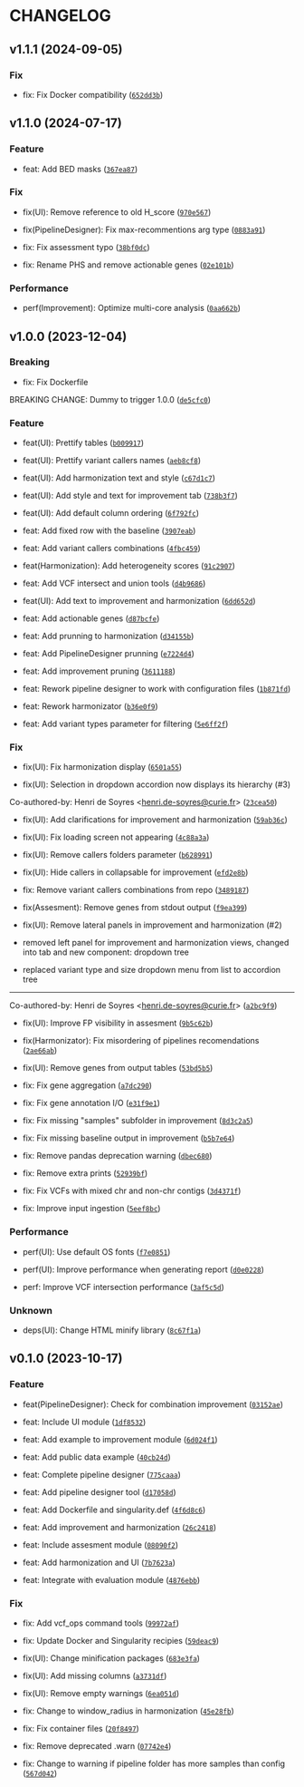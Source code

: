 # CHANGELOG

## v1.1.1 (2024-09-05)

### Fix

* fix: Fix Docker compatibility ([`652dd3b`](https://github.com/EUCANCan/oncoliner/commit/652dd3bee0bfe759e6a8b0c828ad0e85788980f9))

## v1.1.0 (2024-07-17)

### Feature

* feat: Add BED masks ([`367ea87`](https://github.com/EUCANCan/oncoliner/commit/367ea873c31e69bf5a763d45e8f2dc4c7d683db6))

### Fix

* fix(UI): Remove reference to old H_score ([`970e567`](https://github.com/EUCANCan/oncoliner/commit/970e5670a03c0de700c79ca2556e41d2e0b6f6c4))

* fix(PipelineDesigner): Fix max-recommentions arg type ([`0883a91`](https://github.com/EUCANCan/oncoliner/commit/0883a91dc8bb68d2d11dc0c3bcbe280e619a2a4b))

* fix: Fix assessment typo ([`38bf0dc`](https://github.com/EUCANCan/oncoliner/commit/38bf0dc14712c6437ef16738de294c37cdb52fb5))

* fix: Rename PHS and remove actionable genes ([`02e101b`](https://github.com/EUCANCan/oncoliner/commit/02e101b175b37240ca6f9e0644d6b854bb9ebb4f))

### Performance

* perf(Improvement): Optimize multi-core analysis ([`0aa662b`](https://github.com/EUCANCan/oncoliner/commit/0aa662b170577a321901cfc2f61e05d5da8503b6))

## v1.0.0 (2023-12-04)

### Breaking

* fix: Fix Dockerfile

BREAKING CHANGE: Dummy to trigger 1.0.0 ([`de5cfc0`](https://github.com/EUCANCan/oncoliner/commit/de5cfc0c9cb30dbd8651464584b593811d93464c))

### Feature

* feat(UI): Prettify tables ([`b009917`](https://github.com/EUCANCan/oncoliner/commit/b009917c5683b94a1531ee9090afce9a60c8e9c6))

* feat(UI): Prettify variant callers names ([`aeb8cf8`](https://github.com/EUCANCan/oncoliner/commit/aeb8cf8e7c840620c36d235fdff1e848af744e45))

* feat(UI): Add harmonization text and style ([`c67d1c7`](https://github.com/EUCANCan/oncoliner/commit/c67d1c76647795baf1696d8b8731678b6e8eb326))

* feat(UI): Add style and text for improvement tab ([`738b3f7`](https://github.com/EUCANCan/oncoliner/commit/738b3f7a1499083cff1549b8ebf8cc9321a07e51))

* feat(UI): Add default column ordering ([`6f792fc`](https://github.com/EUCANCan/oncoliner/commit/6f792fcf399af30013dc0b45e33dde87e88083cf))

* feat: Add fixed row with the baseline ([`3907eab`](https://github.com/EUCANCan/oncoliner/commit/3907eabed350d85ce2f30e8d30267f93b61af02e))

* feat: Add variant callers combinations ([`4fbc459`](https://github.com/EUCANCan/oncoliner/commit/4fbc4595b2de0390fc9600db6d162a29c74469e2))

* feat(Harmonization): Add heterogeneity scores ([`91c2907`](https://github.com/EUCANCan/oncoliner/commit/91c29074f3af436133b25ed45fed4c0e962facde))

* feat: Add VCF intersect and union tools ([`d4b9686`](https://github.com/EUCANCan/oncoliner/commit/d4b9686e5873443765acab9fff2448f10d28d95e))

* feat(UI): Add text to improvement and harmonization ([`6dd652d`](https://github.com/EUCANCan/oncoliner/commit/6dd652dae15194327f474cc30eab724f16d6c6e7))

* feat: Add actionable genes ([`d87bcfe`](https://github.com/EUCANCan/oncoliner/commit/d87bcfed8664c6687193e19949d8588e9d1987ff))

* feat: Add prunning to harmonization ([`d34155b`](https://github.com/EUCANCan/oncoliner/commit/d34155ba55bb1951a0399c5fc38346035dd6333b))

* feat: Add PipelineDesigner prunning ([`e7224d4`](https://github.com/EUCANCan/oncoliner/commit/e7224d4cc659f1c9d5a68959c8a88a439a487ff8))

* feat: Add improvement pruning ([`3611188`](https://github.com/EUCANCan/oncoliner/commit/3611188a951324031603ce4ad9b0e971f75af598))

* feat: Rework pipeline designer to work with configuration files ([`1b871fd`](https://github.com/EUCANCan/oncoliner/commit/1b871fda092e51aba6b4ba25f7ea795f77aae485))

* feat: Rework harmonizator ([`b36e0f9`](https://github.com/EUCANCan/oncoliner/commit/b36e0f914454c9dd9d833f6dc26847b86baee253))

* feat: Add variant types parameter for filtering ([`5e6ff2f`](https://github.com/EUCANCan/oncoliner/commit/5e6ff2f28791f8e4452eead8f0c49a5cf6397a29))

### Fix

* fix(UI): Fix harmonization display ([`6501a55`](https://github.com/EUCANCan/oncoliner/commit/6501a5573e9f5f7abe5b4a80c966f93f16d86023))

* fix(UI): Selection in dropdown accordion now displays its hierarchy (#3)

Co-authored-by: Henri de Soyres &lt;henri.de-soyres@curie.fr&gt; ([`23cea50`](https://github.com/EUCANCan/oncoliner/commit/23cea5053d4ba4678e383baee27988b90edeca6e))

* fix(UI): Add clarifications for improvement and harmonization ([`59ab36c`](https://github.com/EUCANCan/oncoliner/commit/59ab36c75b51da2a8b350dbfffe458c0ef42c698))

* fix(UI): Fix loading screen not appearing ([`4c88a3a`](https://github.com/EUCANCan/oncoliner/commit/4c88a3ad5250a2fdda6e9e35abbd0d3191575cf6))

* fix(UI): Remove callers folders parameter ([`b628991`](https://github.com/EUCANCan/oncoliner/commit/b628991147ab3e379fa29ac5914a0df0822bbaf9))

* fix(UI): Hide callers in collapsable for improvement ([`efd2e8b`](https://github.com/EUCANCan/oncoliner/commit/efd2e8be0834ae2267e0b0dad80340cd22871114))

* fix: Remove variant callers combinations from repo ([`3489187`](https://github.com/EUCANCan/oncoliner/commit/34891873b4ec75df171745e63c8f5812f699918f))

* fix(Assesment): Remove genes from stdout output ([`f9ea399`](https://github.com/EUCANCan/oncoliner/commit/f9ea399aaaf57e41ce7e0abfe95adc28847317bd))

* fix(UI): Remove lateral panels in improvement and harmonization (#2)

* removed left panel for improvement and harmonization views, changed into tab and new component: dropdown tree

* replaced variant type and size dropdown menu from list to accordion tree

---------

Co-authored-by: Henri de Soyres &lt;henri.de-soyres@curie.fr&gt; ([`a2bc9f9`](https://github.com/EUCANCan/oncoliner/commit/a2bc9f9afe454ce1074f62f6cdf935d7c158bc74))

* fix(UI): Improve FP visibility in assesment ([`9b5c62b`](https://github.com/EUCANCan/oncoliner/commit/9b5c62ba9a1695330617b5a9e827551a74caf244))

* fix(Harmonizator): Fix misordering of pipelines recomendations ([`2ae66ab`](https://github.com/EUCANCan/oncoliner/commit/2ae66abb9923c07044f10006ffcf280c04709d35))

* fix(UI): Remove genes from output tables ([`53bd5b5`](https://github.com/EUCANCan/oncoliner/commit/53bd5b5e8629b846d7acc3f85050c8c4382ce648))

* fix: Fix gene aggregation ([`a7dc290`](https://github.com/EUCANCan/oncoliner/commit/a7dc290cdb1d4fad0e125f75620892f138d67a2d))

* fix: Fix gene annotation I/O ([`e31f9e1`](https://github.com/EUCANCan/oncoliner/commit/e31f9e15f74f686b6aeeca100487bc1e50459c52))

* fix: Fix missing &#34;samples&#34; subfolder in improvement ([`8d3c2a5`](https://github.com/EUCANCan/oncoliner/commit/8d3c2a546763003ab20de3ff0d90b6b78e09d55b))

* fix: Fix missing baseline output in improvement ([`b5b7e64`](https://github.com/EUCANCan/oncoliner/commit/b5b7e649ef3434755330d5bbc54f7ba7b854f036))

* fix: Remove pandas deprecation warning ([`dbec680`](https://github.com/EUCANCan/oncoliner/commit/dbec6808cc27a30341e142439300c3c9bae8a22c))

* fix: Remove extra prints ([`52939bf`](https://github.com/EUCANCan/oncoliner/commit/52939bfb73664859a94ee27783b2ce99bbdbe5a4))

* fix: Fix VCFs with mixed chr and non-chr contigs ([`3d4371f`](https://github.com/EUCANCan/oncoliner/commit/3d4371f440134eac96cc917a3885267b622cc352))

* fix: Improve input ingestion ([`5eef8bc`](https://github.com/EUCANCan/oncoliner/commit/5eef8bcf7ca777a149fb90e0fa36957b82ca7ef5))

### Performance

* perf(UI): Use default OS fonts ([`f7e0851`](https://github.com/EUCANCan/oncoliner/commit/f7e0851b132e204ec076fc93110fbd81fdfac3ff))

* perf(UI): Improve performance when generating report ([`d0e0228`](https://github.com/EUCANCan/oncoliner/commit/d0e0228e5fc6b779f4966cf2ee2e78aca5088692))

* perf: Improve VCF intersection performance ([`3af5c5d`](https://github.com/EUCANCan/oncoliner/commit/3af5c5d0932933b00030bcd18ec3d6892c384d68))

### Unknown

* deps(UI): Change HTML minify library ([`8c67f1a`](https://github.com/EUCANCan/oncoliner/commit/8c67f1a7045db1e89bc5f83813538861716f14b7))

## v0.1.0 (2023-10-17)

### Feature

* feat(PipelineDesigner): Check for combination improvement ([`03152ae`](https://github.com/EUCANCan/oncoliner/commit/03152ae2522a7930b9407c512c6f2b37708c29cd))

* feat: Include UI module ([`1df8532`](https://github.com/EUCANCan/oncoliner/commit/1df8532fec303b97575d7c2186a2032fbb57377e))

* feat: Add example to improvement module ([`6d024f1`](https://github.com/EUCANCan/oncoliner/commit/6d024f1fe97d0028f06a02fb560d764baffc270f))

* feat: Add public data example ([`40cb24d`](https://github.com/EUCANCan/oncoliner/commit/40cb24db518059a0c5b52e7031f99accd9feef38))

* feat: Complete pipeline designer ([`775caaa`](https://github.com/EUCANCan/oncoliner/commit/775caaae46150e23e0b24906b835688fbae1eafd))

* feat: Add pipeline designer tool ([`d17058d`](https://github.com/EUCANCan/oncoliner/commit/d17058d3319f21bc4a7d5eab9b39f87ee4d09ccc))

* feat: Add Dockerfile and singularity.def ([`4f6d8c6`](https://github.com/EUCANCan/oncoliner/commit/4f6d8c66e96fbd2455b898fcbd5255395f0bf55d))

* feat: Add improvement and harmonization ([`26c2418`](https://github.com/EUCANCan/oncoliner/commit/26c2418d338ce7df98a126ca3ff8e205390afe29))

* feat: Include assesment module ([`08090f2`](https://github.com/EUCANCan/oncoliner/commit/08090f2967f8ddd79b890225c6893442d53d315a))

* feat: Add harmonization and UI ([`7b7623a`](https://github.com/EUCANCan/oncoliner/commit/7b7623a2ea033a484d2519fbd8e4537cd80b4dfb))

* feat: Integrate with evaluation module ([`4876ebb`](https://github.com/EUCANCan/oncoliner/commit/4876ebb018481ea00f735bfb320513d43c7dd0a5))

### Fix

* fix: Add vcf_ops command tools ([`99972af`](https://github.com/EUCANCan/oncoliner/commit/99972af37b1aad83d5cfede479425c01f184a2f9))

* fix: Update Docker and Singularity recipies ([`59deac9`](https://github.com/EUCANCan/oncoliner/commit/59deac9790c46fd213e5a36a15477dfb8278da4c))

* fix(UI): Change minification packages ([`683e3fa`](https://github.com/EUCANCan/oncoliner/commit/683e3fa97fa12d546d116109563f5fc1770fd6db))

* fix(UI): Add missing columns ([`a3731df`](https://github.com/EUCANCan/oncoliner/commit/a3731df9206015e98366dc11898c47e9da41913d))

* fix(UI): Remove empty warnings ([`6ea051d`](https://github.com/EUCANCan/oncoliner/commit/6ea051d7f720d4527c67a478c255f93b2a90b0e4))

* fix: Change to window_radius in harmonization ([`45e28fb`](https://github.com/EUCANCan/oncoliner/commit/45e28fb6276d0e367d2e26be07e5936aa0e03ba0))

* fix: Fix container files ([`20f8497`](https://github.com/EUCANCan/oncoliner/commit/20f84975edaef73c508a2d1a726dab8e22211034))

* fix: Remove deprecated .warn ([`07742e4`](https://github.com/EUCANCan/oncoliner/commit/07742e4c7af8385cf6dee39b9742d874c7c466bc))

* fix: Change to warning if pipeline folder has more samples than config ([`567d042`](https://github.com/EUCANCan/oncoliner/commit/567d042eb7006185b5ec59e177d06c09fffb5512))
